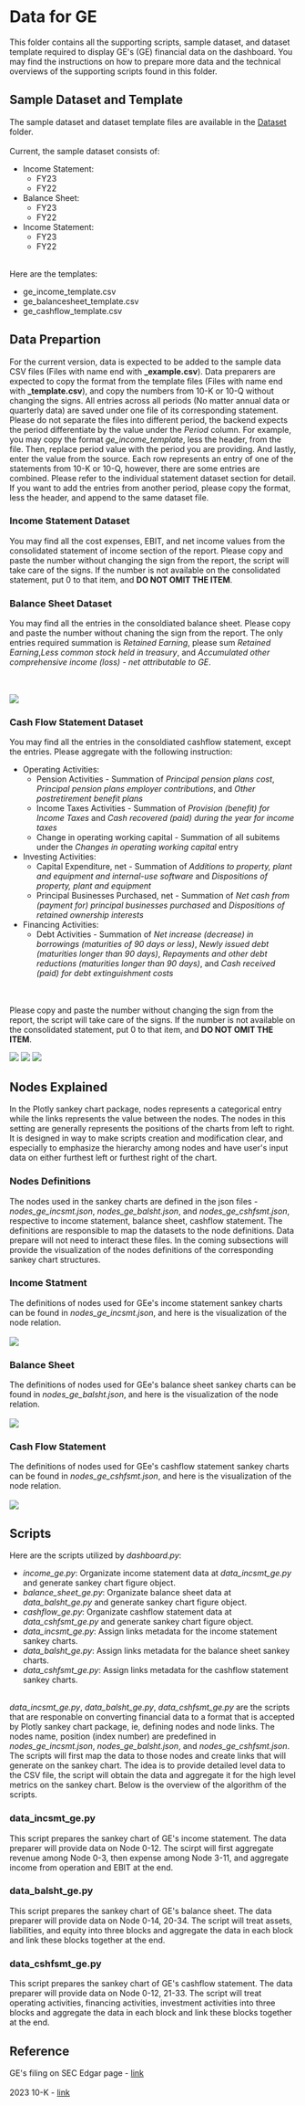 # Data for GE
This folder contains all the supporting scripts, sample dataset, and dataset template required to display GE's (GE) financial data on the dashboard. You may find the instructions on how to prepare more data and the technical overviews of the supporting scripts found in this folder.

## Sample Dataset and Template
The sample dataset and dataset template files are available in the [Dataset](dataset) folder. 
<br><br>
Current, the sample dataset consists of:
<ul>
	<li>Income Statement:<ul>
		<li>FY23</li>
		<li>FY22</li>
		</ul>
	</li>
	<li>Balance Sheet:<ul>
		<li>FY23</li>
		<li>FY22</li>
		</ul>
	</li>
	<li>Income Statement:<ul>
		<li>FY23</li>
		<li>FY22</li>
		</ul>
	</li>
</ul>

<br>
Here are the templates:
<ul>
	<li>ge_income_template.csv</li>
	<li>ge_balancesheet_template.csv</li>
	<li>ge_cashflow_template.csv</li>
</ul>

## Data Prepartion
For the current version, data is expected to be added to the sample data CSV files (Files with name end with <b>\_example.csv</b>). Data preparers are expected to copy the format from the template files (Files with name end with <b>\_template.csv</b>), and copy the numbers from 10-K or 10-Q without changing the signs. All entries across all periods (No matter annual data or quarterly data) are saved under one file of its corresponding statement. Please do not separate the files into different period, the backend expects the period differentiate by the value under the <i>Period</i> column. For example, you may copy the format <i>ge_income_template</i>, less the header, from the file. Then, replace period value with the period you are providing. And lastly, enter the value from the source. Each row represents an entry of one of the statements from 10-K or 10-Q, however, there are some entries are combined. Please refer to the individual statement dataset section for detail. If you want to add the entries from another period, please copy the format, less the header, and append to the same dataset file.

### Income Statement Dataset
You may find all the cost expenses, EBIT, and net income values from the consolidated statement of income section of the report. Please copy and paste the number without changing the sign from the report, the script will take care of the signs. If the number is not available on the consolidated statement, put 0 to that item, and <b>DO NOT OMIT THE ITEM</b>.

### Balance Sheet Dataset
You may find all the entries in the consoldiated balance sheet. Please copy and paste the number without chaning the sign from the report. The only entries required summation is <i>Retained Earning</i>, please sum <i>Retained Earning</i>,<i>Less common stock held in treasury</i>, and <i>Accumulated other comprehensive income (loss) - net attributable to GE</i>.

<br><br>
<img src=Images/ge_balsht_cal_explain.png>

### Cash Flow Statement Dataset
You may find all the entries in the consoldiated cashflow statement, except the entries. Please aggregate with the following instruction:
<ul>
	<li>Operating Activities:<ul>
		<li>Pension Activities - Summation of <i>Principal pension plans cost</i>, <i>Principal pension plans employer contributions</i>, and <i>Other postretirement benefit plans</i></li>
		<li>Income Taxes Activities - Summation of <i>Provision (benefit) for Income Taxes</i> and <i>Cash recovered (paid) during the year for income taxes</i></li>
		<li>Change in operating working capital - Summation of all subitems under the <i>Changes in operating working capital</i> entry</li>
	</ul></li>
	<li>Investing Activities:<ul>
		<li>Capital Expenditure, net - Summation of <i>Additions to property, plant and equipment and internal-use software</i> and <i>Dispositions of property, plant and equipment</i></li>
		<li>Principal Businesses Purchased, net - Summation of <i>Net cash from (payment for) principal businesses purchased</i> and <i>Dispositions of retained ownership interests</i></li>
	</ul></li>
	<li>Financing Activities:<ul>
		<li>Debt Activities - Summation of <i>Net increase (decrease) in borrowings (maturities of 90 days or less)</i>, <i>Newly issued debt (maturities longer than 90 days)</i>, <i>Repayments and other debt reductions (maturities longer than 90 days)</i>, and <i>Cash received (paid) for debt extinguishment costs</i></li>
	</ul></li>
</ul>

<br><br>
Please copy and paste the number without changing the sign from the report, the script will take care of the signs. If the number is not available on the consolidated statement, put 0 to that item, and <b>DO NOT OMIT THE ITEM</b>.

<img src=Images/ge_cshfsht_cal1_explain.png>
<img src=Images/ge_cshfsht_cal2_explain.png>
<img src=Images/ge_cshfsht_cal3_explain.png>

## Nodes Explained
In the Plotly sankey chart package, nodes represents a categorical entry while the links represents the value between the nodes. The nodes in this setting are generally represents the positions of the charts from left to right. It is designed in way to make scripts creation and modification clear, and especially to emphasize the hierarchy among nodes and have user's input data on either furthest left or furthest right of the chart.

### Nodes Definitions
The nodes used in the sankey charts are defined in the json files - <i>nodes_ge_incsmt.json</i>, <i>nodes_ge_balsht.json</i>, and <i>nodes_ge_cshfsmt.json</i>, respective to income statement, balance sheet, cashflow statement. The definitions are responsible to map the datasets to the node definitions. Data prepare will not need to interact these files. In the coming subsections will provide the visualization of the nodes definitions of the corresponding sankey chart structures.

### Income Statment
The definitions of nodes used for GEe's income statement sankey charts can be found in <i>nodes_ge_incsmt.json</i>, and here is the visualization of the node relation.
<br><br>
<img src=Images/ge_incsmt_sankey.png>

### Balance Sheet
The definitions of nodes used for GEe's balance sheet sankey charts can be found in <i>nodes_ge_balsht.json</i>, and here is the visualization of the node relation.
<br><br>
<img src=Images/ge_bal_sankey.png>


### Cash Flow Statement
The definitions of nodes used for GEe's cashflow statement sankey charts can be found in <i>nodes_ge_cshfsmt.json</i>, and here is the visualization of the node relation.
<br><br>
<img src=Images/ge_cshfsmt_sankey.png>


## Scripts
Here are the scripts utilized by <i>dashboard.py</i>:
<ul>
	<li><i>income_ge.py</i>: Organizate income statement data at <i>data_incsmt_ge.py</i> and generate sankey chart figure object.</li>
	<li><i>balance_sheet_ge.py</i>: Organizate balance sheet data at <i>data_balsht_ge.py</i> and generate sankey chart figure object.</li>
	<li><i>cashflow_ge.py</i>: Organizate cashflow statement data at <i>data_cshfsmt_ge.py</i> and generate sankey chart figure object.</li>
	<li><i>data_incsmt_ge.py</i>: Assign links metadata for the income statement sankey charts.</li>
	<li><i>data_balsht_ge.py</i>: Assign links metadata for the balance sheet sankey charts.</li>
	<li><i>data_cshfsmt_ge.py</i>: Assign links metadata for the cashflow statement sankey charts.</li>
</ul>

<br>
<i>data_incsmt_ge.py</i>, <i>data_balsht_ge.py</i>, <i>data_cshfsmt_ge.py</i> are the scripts that are responable on converting financial data to a format that is accepted by Plotly sankey chart package, ie, defining nodes and node links. The nodes name, position (index number) are predefined in <i>nodes_ge_incsmt.json</i>, <i>nodes_ge_balsht.json</i>, and <i>nodes_ge_cshfsmt.json</i>. The scripts will first map the data to those nodes and create links that will generate on the sankey chart. The idea is to provide detailed level data to the CSV file, the script will obtain the data and aggregate it for the high level metrics on the sankey chart. Below is the overview of the algorithm of the scripts.

### data_incsmt_ge.py
This script prepares the sankey chart of GE's income statement. The data preparer will provide data on Node 0-12. The scirpt will first aggregate revenue among Node 0-3, then expense among Node 3-11, and aggregate income from operation and EBIT at the end.

### data_balsht_ge.py
This script prepares the sankey chart of GE's balance sheet. The data preparer will provide data on Node 0-14, 20-34. The script will treat assets, liabilities, and equity into three blocks and aggregate the data in each block and link these blocks together at the end.

### data_cshfsmt_ge.py
This script prepares the sankey chart of GE's cashflow statement. The data preparer will provide data on Node 0-12, 21-33. The script will treat operating activities, financing activities, investment activities into three blocks and aggregate the data in each block and link these blocks together at the end.


## Reference
GE's filing on SEC Edgar page - <a href="https://www.sec.gov/edgar/browse/?CIK=40545&owner=exclude">link</a>
<br><br>
2023 10-K - <a href="https://www.sec.gov/Archives/edgar/data/40545/000004054524000027/ge-20231231.htm">link</a>